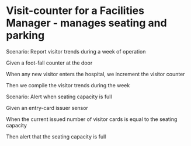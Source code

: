 # Visit-counter for a Facilities Manager - manages seating and parking

Scenario: Report visitor trends during a week of operation

  Given a foot-fall counter at the door

  When any new visitor enters the hospital, we increment the visitor counter
  
  Then we compile the visitor trends during the week

Scenario: Alert when seating capacity is full

  Given an entry-card issuer sensor
  
  When the current issued number of visitor cards is equal to the seating capacity 
  
  Then alert that the seating capacity is full 
